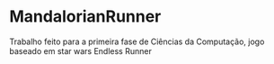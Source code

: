 # MandalorianRunner
Trabalho feito para a primeira fase de Ciências da Computação, jogo baseado em star wars Endless Runner
